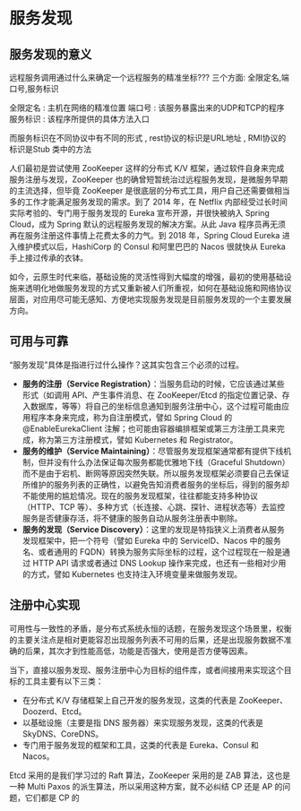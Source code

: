 # 服务发现

## 服务发现的意义
远程服务调用通过什么来确定一个远程服务的精准坐标???  三个方面: 全限定名,端口号,服务标识

全限定名 : 主机在网络的精准位置
端口号 : 该服务暴露出来的UDP和TCP的程序
服务标识 : 该程序所提供的具体方法入口

而服务标识在不同协议中有不同的形式 , rest协议的标识是URL地址 , RMI协议的标识是Stub 类中的方法

人们最初是尝试使用 ZooKeeper 这样的分布式 K/V 框架，通过软件自身来完成服务注册与发现，ZooKeeper 也的确曾短暂统治过远程服务发现，是微服务早期的主流选择，但毕竟 ZooKeeper 是很底层的分布式工具，用户自己还需要做相当多的工作才能满足服务发现的需求。到了 2014 年，在 Netflix 内部经受过长时间实际考验的、专门用于服务发现的 Eureka 宣布开源，并很快被纳入 Spring Cloud，成为 Spring 默认的远程服务发现的解决方案。从此 Java 程序员再无须再在服务注册这件事情上花费太多的力气。到 2018 年，Spring Cloud Eureka 进入维护模式以后，HashiCorp 的 Consul 和阿里巴巴的 Nacos 很就快从 Eureka 手上接过传承的衣钵。

如今，云原生时代来临，基础设施的灵活性得到大幅度的增强，最初的使用基础设施来透明化地做服务发现的方式又重新被人们所重视，如何在基础设施和网络协议层面，对应用尽可能无感知、方便地实现服务发现是目前服务发现的一个主要发展方向。


## 可用与可靠

“服务发现”具体是指进行过什么操作？这其实包含三个必须的过程。
+ **服务的注册（Service Registration）**：当服务启动的时候，它应该通过某些形式（如调用 API、产生事件消息、在 ZooKeeper/Etcd 的指定位置记录、存入数据库，等等）将自己的坐标信息通知到服务注册中心，这个过程可能由应用程序本身来完成，称为自注册模式，譬如 Spring Cloud 的@EnableEurekaClient 注解；也可能由容器编排框架或第三方注册工具来完成，称为第三方注册模式，譬如 Kubernetes 和 Registrator。
+ **服务的维护（Service Maintaining）**：尽管服务发现框架通常都有提供下线机制，但并没有什么办法保证每次服务都能优雅地下线（Graceful Shutdown）而不是由于宕机、断网等原因突然失联。所以服务发现框架必须要自己去保证所维护的服务列表的正确性，以避免告知消费者服务的坐标后，得到的服务却不能使用的尴尬情况。现在的服务发现框架，往往都能支持多种协议（HTTP、TCP 等）、多种方式（长连接、心跳、探针、进程状态等）去监控服务是否健康存活，将不健康的服务自动从服务注册表中剔除。
+ **服务的发现（Service Discovery）**：这里的发现是特指狭义上消费者从服务发现框架中，把一个符号（譬如 Eureka 中的 ServiceID、Nacos 中的服务名、或者通用的 FQDN）转换为服务实际坐标的过程，这个过程现在一般是通过 HTTP API 请求或者通过 DNS Lookup 操作来完成，也还有一些相对少用的方式，譬如 Kubernetes 也支持注入环境变量来做服务发现。

## 注册中心实现
可用性与一致性的矛盾，是分布式系统永恒的话题，在服务发现这个场景里，权衡的主要关注点是相对更能容忍出现服务列表不可用的后果，还是出现服务数据不准确的后果，其次才到性能高低，功能是否强大，使用是否方便等因素。

当下，直接以服务发现、服务注册中心为目标的组件库，或者间接用来实现这个目标的工具主要有以下三类：

+ 在分布式 K/V 存储框架上自己开发的服务发现，这类的代表是 ZooKeeper、Doozerd、Etcd。
+ 以基础设施（主要是指 DNS 服务器）来实现服务发现，这类的代表是 SkyDNS、CoreDNS。
+ 专门用于服务发现的框架和工具，这类的代表是 Eureka、Consul 和 Nacos。

Etcd 采用的是我们学习过的 Raft 算法，ZooKeeper 采用的是 ZAB 算法，这也是一种 Multi Paxos 的派生算法，所以采用这种方案，就不必纠结 CP 还是 AP 的问题，它们都是 CP 的







